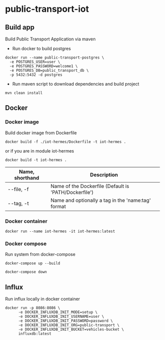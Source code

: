 # public-transport-iot

## Build app

Build Public Transport Application via maven

* Run docker to build postgres

```shell script
docker run --name public-transport-postgres \
  -e POSTGRES_USER=user \
  -e POSTGRES_PASSWORD=welcome1 \
  -e POSTGRES_DB=public_transport_db \
  -p 5432:5432 -d postgres
```

* Run maven script to download dependencies and build project

```shell script
mvn clean install
```

## Docker

### Docker image

Build docker image from Dockerfile

```shell
docker build -f ./iot-hermes/Dockerfile -t iot-hermes .
```

or if you are in module iot-hermes

```shell
docker build -t iot-hermes .
```

Name, shorthand     | Description
------------- | ------------- |
| --file, -f  | Name of the Dockerfile (Default is 'PATH/Dockerfile')  |
| --tag, -t  | Name and optionally a tag in the 'name:tag' format  |

### Docker container

```shell
docker run --name iot-hermes -it iot-hermes:latest
```

### Docker compose

Run system from docker-compose

```shell
docker-compose up --build
```

```shell
docker-compose down
```

## Influx

Run influx locally in docker container

```shell
docker run -p 8086:8086 \
      -e DOCKER_INFLUXDB_INIT_MODE=setup \
      -e DOCKER_INFLUXDB_INIT_USERNAME=user \
      -e DOCKER_INFLUXDB_INIT_PASSWORD=password \
      -e DOCKER_INFLUXDB_INIT_ORG=public-transport \
      -e DOCKER_INFLUXDB_INIT_BUCKET=vehicles-bucket \
      influxdb:latest
```